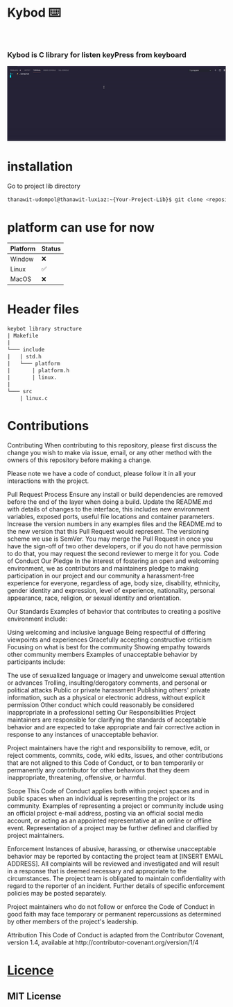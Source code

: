# Kybod :keyboard:

<br>

### Kybod is C library for listen keyPress from keyboard

![GIF](docs/GIF/overview.gif)

# installation

Go to project lib directory

```bash
thanawit-udompol@thanawit-luxiaz:~{Your-Project-Lib}$ git clone <repository>
```

# platform can use for now

| Platform | Status             |
| -------- | ------------------ |
| Window   | ❌                 |
| Linux    | :white_check_mark: |
| MacOS    | ❌                 |

# Header files

```
keybot library structure
| Makefile
|
└─── include
|   | std.h
|   └─── platform
|       | platform.h
|       | linux.
|
└─── src
    | linux.c
```

# Contributions

<p>
Contributing
When contributing to this repository, please first discuss the change you wish to make via issue, email, or any other method with the owners of this repository before making a change.
</p>
<p>
Please note we have a code of conduct, please follow it in all your interactions with the project.
</p>
<p>
Pull Request Process
Ensure any install or build dependencies are removed before the end of the layer when doing a build.
Update the README.md with details of changes to the interface, this includes new environment variables, exposed ports, useful file locations and container parameters.
Increase the version numbers in any examples files and the README.md to the new version that this Pull Request would represent. The versioning scheme we use is SemVer.
You may merge the Pull Request in once you have the sign-off of two other developers, or if you do not have permission to do that, you may request the second reviewer to merge it for you.
Code of Conduct
Our Pledge
In the interest of fostering an open and welcoming environment, we as contributors and maintainers pledge to making participation in our project and our community a harassment-free experience for everyone, regardless of age, body size, disability, ethnicity, gender identity and expression, level of experience, nationality, personal appearance, race, religion, or sexual identity and orientation.
</p>
<p>
Our Standards
Examples of behavior that contributes to creating a positive environment include:

Using welcoming and inclusive language
Being respectful of differing viewpoints and experiences
Gracefully accepting constructive criticism
Focusing on what is best for the community
Showing empathy towards other community members
Examples of unacceptable behavior by participants include:

The use of sexualized language or imagery and unwelcome sexual attention or advances
Trolling, insulting/derogatory comments, and personal or political attacks
Public or private harassment
Publishing others' private information, such as a physical or electronic address, without explicit permission
Other conduct which could reasonably be considered inappropriate in a professional setting
Our Responsibilities
Project maintainers are responsible for clarifying the standards of acceptable behavior and are expected to take appropriate and fair corrective action in response to any instances of unacceptable behavior.

Project maintainers have the right and responsibility to remove, edit, or reject comments, commits, code, wiki edits, issues, and other contributions that are not aligned to this Code of Conduct, or to ban temporarily or permanently any contributor for other behaviors that they deem inappropriate, threatening, offensive, or harmful.

Scope
This Code of Conduct applies both within project spaces and in public spaces when an individual is representing the project or its community. Examples of representing a project or community include using an official project e-mail address, posting via an official social media account, or acting as an appointed representative at an online or offline event. Representation of a project may be further defined and clarified by project maintainers.

Enforcement
Instances of abusive, harassing, or otherwise unacceptable behavior may be reported by contacting the project team at [INSERT EMAIL ADDRESS]. All complaints will be reviewed and investigated and will result in a response that is deemed necessary and appropriate to the circumstances. The project team is obligated to maintain confidentiality with regard to the reporter of an incident. Further details of specific enforcement policies may be posted separately.

Project maintainers who do not follow or enforce the Code of Conduct in good faith may face temporary or permanent repercussions as determined by other members of the project's leadership.

</p>
<p>
Attribution
This Code of Conduct is adapted from the Contributor Covenant, version 1.4, available at http://contributor-covenant.org/version/1/4 
</p>

# [Licence](LICENSE)
## MIT License
